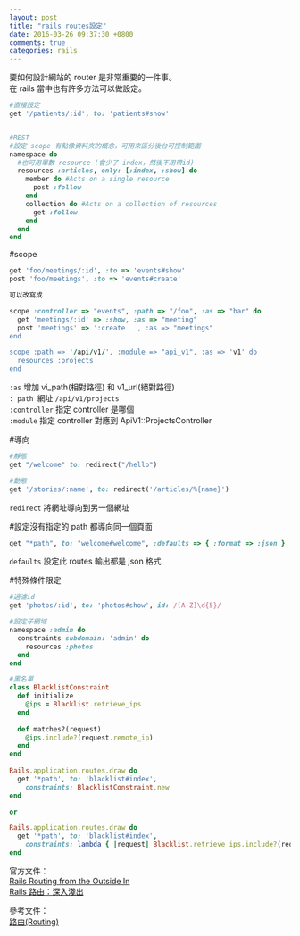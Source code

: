 ```yaml
---
layout: post
title: "rails routes設定"
date: 2016-03-26 09:37:30 +0800
comments: true
categories: rails
---
```

要如何設計網站的 router 是非常重要的一件事。  
在 rails 當中也有許多方法可以做設定。

<!-- more -->

```ruby
#直接設定
get '/patients/:id', to: 'patients#show'


#REST
#設定 scope 有點像資料夾的概念，可用來區分後台可控制範圍
namespace do 
  #也可用單數 resource (會少了 index，然後不用帶id)
  resources :articles, only: [:index, :show] do 
    member do #Acts on a single resource
      post :follow
    end
    collection do #Acts on a collection of resources
      get :follow
    end
  end
end
```

#scope

```ruby
get 'foo/meetings/:id', :to => 'events#show'
post 'foo/meetings', :to => 'events#create'

可以改寫成

scope :controller => "events", :path => "/foo", :as => "bar" do
  get 'meetings/:id' => :show, :as => "meeting"
  post 'meetings' => ':create	, :as => "meetings"
end

scope :path => '/api/v1/', :module => "api_v1", :as => 'v1' do
  resources :projects
end
```
`:as` 增加 vi_path(相對路徑) 和 v1_url(絕對路徑)  
`: path `網址 `/api/v1/projects`   
`:controller` 指定 controller 是哪個  
`:module` 指定 controller 對應到 ApiV1::ProjectsController


#導向

```ruby
#靜態
get "/welcome" to: redirect("/hello")

#動態
get '/stories/:name', to: redirect('/articles/%{name}')
```
`redirect` 將網址導向到另一個網址

#設定沒有指定的 path 都導向同一個頁面

```ruby
get "*path", to: "welcome#welcome", :defaults => { :format => :json }
```
`defaults` 設定此 routes 輸出都是 json 格式

#特殊條件限定

```ruby
#過濾id
get 'photos/:id', to: 'photos#show', id: /[A-Z]\d{5}/

#設定子網域
namespace :admin do
  constraints subdomain: 'admin' do
    resources :photos
  end
end

#黑名單
class BlacklistConstraint
  def initialize
    @ips = Blacklist.retrieve_ips
  end
 
  def matches?(request)
    @ips.include?(request.remote_ip)
  end
end
 
Rails.application.routes.draw do
  get '*path', to: 'blacklist#index',
    constraints: BlacklistConstraint.new
end

or

Rails.application.routes.draw do
  get '*path', to: 'blacklist#index',
    constraints: lambda { |request| Blacklist.retrieve_ips.include?(request.remote_ip) }
end
```

官方文件：  
[Rails Routing from the Outside In](http://guides.rubyonrails.org/routing.html)  
[Rails 路由：深入淺出](http://rails.ruby.tw/routing.html)

參考文件：  
[路由(Routing)](https://ihower.tw/rails4/routing.html)  